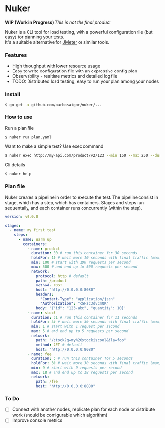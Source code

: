 # Nuker

**WIP (Work in Progress)**  _This is not the final product_    

Nuker is a CLI tool for load testing, with a powerful configuration file (but easy) for planning your tests.   
It's a suitable alternative for [JMeter](https://jmeter.apache.org/) or similar tools.  

### Features  
* High throughput with lower resource usage   
* Easy to write configuration file with an expressive config plan   
* Observability - realtime metrics and detailed log file  
* TODO: Distributed load testing, easy to run your plan among your nodes  

### Install  
```sh
$ go get -u github.com/barbosaigor/nuker/...  
```

### How to use  
Run a plan file  
```sh
$ nuker run plan.yaml  
```  

Want to make a simple test? Use exec command  
```sh
$ nuker exec http://my-api.com/product/v2/123 --min 150 --max 250 --duration 10
```  

Cli details  
```sh
$ nuker help
```

### Plan file  
Nuker creates a pipeline in order to execute the test. 
The pipeline consist in stage, which has a step, which has containers. Stages and steps run sequentaily, and each container runs concurrently (within the step).  

```yaml
version: v0.0.0

stages:
  - name: my first test 
    steps:
      - name: Warm up
        containers:
          - name: product
            duration: 30 # run this container for 30 seconds
            holdFor: 10 # wait more 10 seconds with final traffic (max)
            min: 100 # start with 100 requests per second
            max: 500 # and end up to 500 requests per second
            network:
              protocol: http # default
              path: /product
              method: POST
              host: "http://0.0.0.0:8080"
              headers:
                "Content-Type": "application/json"
                "Authorization": "cGFzc3dvcmQK"
              body: '{"id": "123-abc", "quantity": 10}'
          - name: stock
            duration: 11 # run this container for 11 seconds
            holdFor: 30 # wait more 30 seconds with final traffic (max)
            min: 1 # start with 1 request per second
            max: 5 # and end up to 5 requests per second
            network:
              path: "/stock?q=my%20stockiscool&bla=foo"
              method: GET # default
              host: "http://0.0.0.0:8080"
          - name: fee
            duration: 5 # run this container for 5 seconds
            holdFor: 30 # wait more 30 seconds with final traffic (max)
            min: 9 # start with 9 requests per second
            max: 18 # and end up to 18 requests per second
            network:
              path: /fee
              host: "http://0.0.0.0:8080"
```

### To Do
- [ ] Connect with another nodes, replicate plan for each node or distribute work (should be configurable which algorithm)  
- [ ] Improve console metrics  
